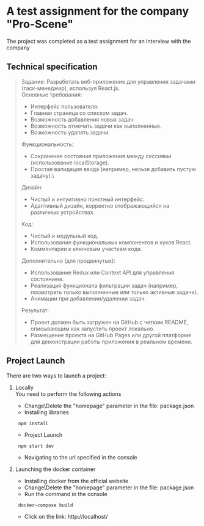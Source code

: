 # A test assignment for the company "Pro-Scene" 
The project was completed as a test assignment for an interview with the company

## Technical specification
>Задание: Разработать веб-приложение для управления задачами (таск-менеджер), используя React.js.\
>Основные требования:
> - Интерфейс пользователя:
> - Главная страница со списком задач.
> - Возможность добавления новых задач.
> - Возможность отмечать задачи как выполненные.
> - Возможность удалять задачи.
> 
>Функциональность:
> - Сохранение состояния приложения между сессиями (использование localStorage).
> - Простая валидация ввода (например, нельзя добавить пустую задачу).\
>
>Дизайн:
> - Чистый и интуитивно понятный интерфейс.
> - Адаптивный дизайн, корректно отображающийся на различных устройствах.
> 
>Код:
> - Чистый и модульный код.
> - Использование функциональных компонентов и хуков React.
> - Комментарии к ключевым участкам кода.
>
> Дополнительно (для продвинутых):
> - Использование Redux или Context API для управления состоянием.
> - Реализация функционала фильтрации задач (например, посмотреть только выполненные или только активные задачи).
> - Анимации при добавлении/удалении задач.
> 
>Результат:
> - Проект должен быть загружен на GitHub с четким README, описывающим как запустить проект локально. 
> - Размещение проекта на GitHub Pages или другой платформе для демонстрации работы приложения в реальном времени.

## Project Launch
There are two ways to launch a project:
1. Locally\
You need to perform the following actions
   * Change\Delete the "homepage" parameter in the file: package.json
   * Installing libraries
   ```npm
    npm install
    ```
    * Project Launch
   ```npm
    npm start dev
    ```
   * Navigating to the url specified in the console

2. Launching the docker container
   * Installing docker from the official website
   * Change\Delete the "homepage" parameter in the file: package.json
   * Run the command in the console
   ```cmd
    docker-compose build
    ```
   * Click on the link: http://localhost/